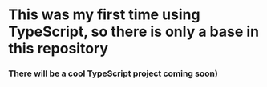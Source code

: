 # This was my first time using TypeScript, so there is only a base in this repository
<h3>There will be a cool TypeScript project coming soon)</h3>
